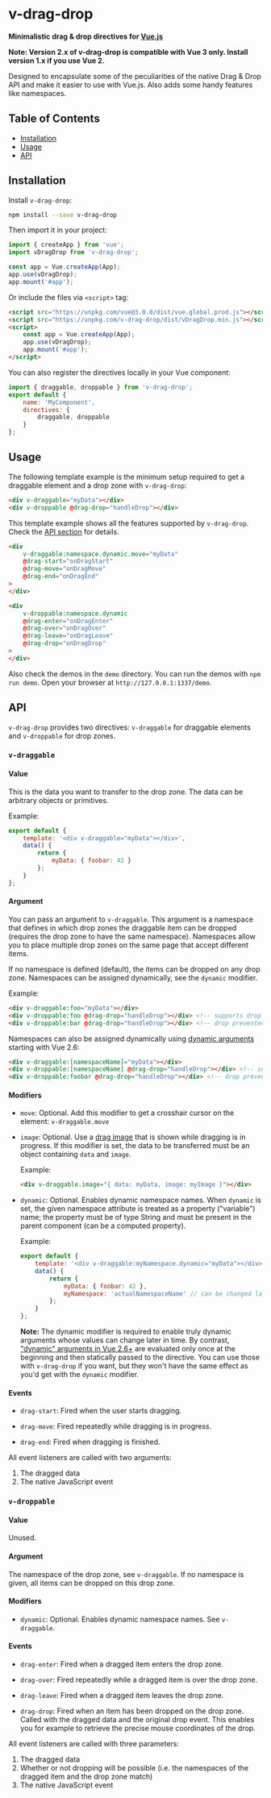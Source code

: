 # v-drag-drop

**Minimalistic drag & drop directives for [Vue.js](https://vuejs.org/)**

**Note: Version 2.x of v-drag-drop is compatible with Vue 3 only. Install version 1.x if you use Vue 2.**

Designed to encapsulate some of the peculiarities of the native Drag & Drop API and make it easier to use with Vue.js. Also adds some handy features like namespaces.

## Table of Contents

* [Installation](#installation)
* [Usage](#usage)
* [API](#api)


## Installation

Install `v-drag-drop`:

```bash
npm install --save v-drag-drop
```

Then import it in your project:

```javascript
import { createApp } from 'vue';
import vDragDrop from 'v-drag-drop';

const app = Vue.createApp(App);
app.use(vDragDrop);
app.mount('#app');
```

Or include the files via `<script>` tag:
```html
<script src="https://unpkg.com/vue@3.0.0/dist/vue.global.prod.js"></script>
<script src="https://unpkg.com/v-drag-drop/dist/vDragDrop.min.js"></script>
<script>
    const app = Vue.createApp(App);
    app.use(vDragDrop);
    app.mount('#app');
</script>
```

You can also register the directives locally in your Vue component:

```javascript
import { draggable, droppable } from 'v-drag-drop';
export default {
    name: 'MyComponent',
    directives: {
        draggable, droppable
    }
};
```


## Usage

The following template example is the minimum setup required to get a draggable element and a drop zone with `v-drag-drop`:

```html
<div v-draggable="myData"></div>
<div v-droppable @drag-drop="handleDrop"></div>
```

This template example shows all the features supported by `v-drag-drop`. Check the [API section](#api) for details.

```html
<div
    v-draggable:namespace.dynamic.move="myData"
    @drag-start="onDragStart"
    @drag-move="onDragMove"
    @drag-end="onDragEnd"
>
</div>

<div
    v-droppable:namespace.dynamic
    @drag-enter="onDragEnter"
    @drag-over="onDragOver"
    @drag-leave="onDragLeave"
    @drag-drop="onDragDrop"
>
</div>
```

Also check the demos in the `demo` directory. You can run the demos with `npm run demo`. Open your browser at `http://127.0.0.1:1337/demo`.


## API

`v-drag-drop` provides two directives: `v-draggable` for draggable elements and `v-droppable` for drop zones.

### `v-draggable`

#### Value

This is the data you want to transfer to the drop zone. The data can be arbitrary objects or primitives.

Example:

```javascript
export default {
    template: '<div v-draggable="myData"></div>',
    data() {
        return {
            myData: { foobar: 42 }
        };
    }
};
```

#### Argument

You can pass an argument to `v-draggable`. This argument is a namespace that defines in which drop zones the draggable item can be dropped (requires the drop zone to have the same namespace). Namespaces allow you to place multiple drop zones on the same page that accept different items.

If no namespace is defined (default), the items can be dropped on any drop zone. Namespaces can be assigned dynamically, see the `dynamic` modifier.

Example:

```html
<div v-draggable:foo="myData"></div>
<div v-droppable:foo @drag-drop="handleDrop"></div> <!-- supports drop -->
<div v-droppable:bar @drag-drop="handleDrop"></div> <!-- drop prevented -->
```

Namespaces can also be assigned dynamically using [dynamic arguments](https://vuejs.org/v2/guide/syntax.html#Dynamic-Arguments) starting with Vue 2.6:

```html
<div v-draggable:[namespaceName]="myData"></div>
<div v-droppable:[namespaceName] @drag-drop="handleDrop"></div> <!-- supports drop -->
<div v-droppable:foobar @drag-drop="handleDrop"></div> <!-- drop prevented -->
```

#### Modifiers

* `move`: Optional. Add this modifier to get a crosshair cursor on the element: `v-draggable.move`

* `image`: Optional. Use a [drag image](https://developer.mozilla.org/en-US/docs/Web/API/DataTransfer/setDragImage) that is shown while dragging is in progress. If this modifier is set, the data to be transferred must be an object containing `data` and `image`.

    Example:

    ```html
    <div v-draggable.image="{ data: myData, image: myImage }"></div>
    ```

* `dynamic`: Optional. Enables dynamic namespace names. When `dynamic` is set, the given namespace attribute is treated as a property ("variable") name; the property must be of type String and must be present in the parent component (can be a computed property).

    Example:

    ```javascript
    export default {
        template: '<div v-draggable:myNamespace.dynamic="myData"></div>',
        data() {
            return {
                myData: { foobar: 42 },
                myNamespace: 'actualNamespaceName' // can be changed later
            };
        }
    };
    ```

    **Note:** The dynamic modifier is required to enable truly dynamic arguments whose values can change later in time. By contrast, ["dynamic" arguments in Vue 2.6+](https://v3.vuejs.org/guide/template-syntax.html#dynamic-arguments) are evaluated only once at the beginning and then statically passed to the directive. You can use those with `v-drag-drop` if you want, but they won't have the same effect as you'd get with the `dynamic` modifier.

#### Events

* `drag-start`: Fired when the user starts dragging.

* `drag-move`: Fired repeatedly while dragging is in progress.

* `drag-end`: Fired when dragging is finished.

All event listeners are called with two arguments:
1. The dragged data
2. The native JavaScript event


### `v-droppable`

#### Value

Unused.

#### Argument

The namespace of the drop zone, see `v-draggable`. If no namespace is given, all items can be dropped on this drop zone.

#### Modifiers

* `dynamic`: Optional. Enables dynamic namespace names. See `v-draggable`.

#### Events

* `drag-enter`: Fired when a dragged item enters the drop zone.

* `drag-over`: Fired repeatedly while a dragged item is over the drop zone.

* `drag-leave`: Fired when a dragged item leaves the drop zone.

* `drag-drop`: Fired when an item has been dropped on the drop zone. Called with the dragged data and the original drop event. This enables you for example to retrieve the precise mouse coordinates of the drop.

All event listeners are called with three parameters:
1. The dragged data
2. Whether or not dropping will be possible (i.e. the namespaces of the dragged item and the drop zone match)
3. The native JavaScript event